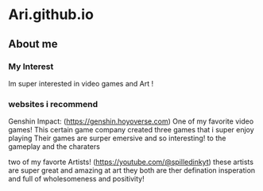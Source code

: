 # Ari.github.io

## About me ##

### My Interest 
Im super interested in video games and Art !

### websites i recommend 

Genshin Impact: (https://genshin.hoyoverse.com) One of my favorite video games! This certain game company created three games that i super enjoy playing Their games are surper emersive and so interesting! to the gameplay and the charaters 

two of my favorte Artists! (https://youtube.com/@spilledinkyt) these artists are super great and amazing at art they both are ther defination insperation and full of wholesomeness and positivity!  
